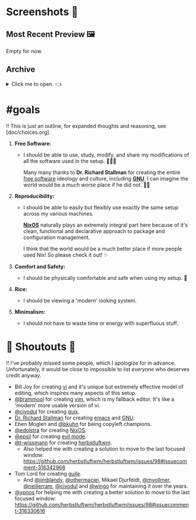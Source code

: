 <!-- vim: syntax=off
-->
# Screenshots 📸

## Most Recent Preview 🖼

Empty for now.

## Archive

<details>
  <summary>Click me to open. 👈
  </summary>

  Also empty. 👀
</details>

# #goals

‼ This is just an outline, for expanded thoughts and reasoning, see
[doc/choices.org].

1. **Free Software:**

   - I should be able to use, study, modify, and share my modifications of all
     the software used in the setup. 🙈🙉🙊

     Many many thanks to **Dr. Richard Stallman** for creating the entire [free
     software][free-sw] ideology and culture, including **[GNU]**. I can imagine
     the world would be a *much worse* place if he did not. 🙇‍♀️

2. **Reproducibility:**

   - I should be able to easily but flexibly use exactly the same setup across
     my various machines.

     **[NixOS]** naturally plays an extremely integral part here because of it's
     clean, functional and declarative approach to package and configuration
     management.

     I think that the world would be a much better place if more people used
     Nix! So please check it out! ✨

3. **Comfort and Safety:**

   - I should be physically comfortable and safe when using my setup. 💆

4. **Rice:**

   - I should be viewing a 'modern' looking system.

5. **Minimalism:**

   - I should not have to waste time or energy with superfluous stuff.

[free-sw]: https://www.gnu.org/philosophy/free-sw.en.html
[GNU]:     https://www.gnu.org/gnu/gnu.en.html
[NixOS]:   https://nixos.org

# 📢 Shoutouts 📢

‼ I've probably missed some people, which I apologize for in advance.
Unfortunately, it would be close to impossible to list *everyone* who deserves
credit anyway.

- Bill Joy for creating [vi] and it's unique but extremely effective model of
  editing, which inspires many aspects of this setup.
- [@brammool] for creating [vim], which is my fallback editor. It's like a
  'modern' more usable version of vi.
- [@civodul] for creating [guix].
- [Dr. Richard Stallman][rms] for creating [emacs] and [GNU].
- Eben Moglen and [@bkuhn] for being copyleft champions.
- [@edolstra] for creating [NixOS].
- [@epsil] for creating [evil mode].
- [@t-wissmann] for creating [herbstluftwm].
  - Also helped me with creating a solution to move to the last focused window:
    https://github.com/herbstluftwm/herbstluftwm/issues/98#issuecomment-316342968
- Tom Lord for creating [guile].
  - And [@jimblandy], [@othermaciej], Mikael Djurfeldt, [@mvollmer],
    [@neiljerram], [@civodul] and [@wingo] for maintaining it over the years.
- [@ypnos] for helping me with creating a better solution to move to the last
  focused window:
  https://github.com/herbstluftwm/herbstluftwm/issues/98#issuecomment-316330616

[@bkuhn]:       https://github.com/bkuhn
[@brammool]:    https://github.com/brammool
[@civodul]:     https://github.com/civodul
[@edolstra]:    https://github.com/edolstra
[@epsil]:       https://github.com/epsil
[@jimblandy]:   https://github.com/jimblandy
[@mvollmer]:    https://github.com/mvollmer
[@neiljerram]:  https://github.com/neiljerram
[@othermaciej]: https://github.com/othermaciej
[@t-wissmann]:  https://github.com/t-wissmann
[@wingo]:       https://github.com/wingo
[@ypnos]:       https://github.com/ypnos
[emacs]:        https://www.gnu.org/software/emacs
[evil mode]:    https://github.com/emacs-evil/evil
[guile]:        https://www.gnu.org/software/guile/
[guix]:         https://www.gnu.org/software/guix/
[herbstluftwm]: http://www.herbstluftwm.org
[rms]:          https://stallman.org/
[vi]:           https://en.wikipedia.org/wiki/Vi
[vim]:          http://www.vim.org/
